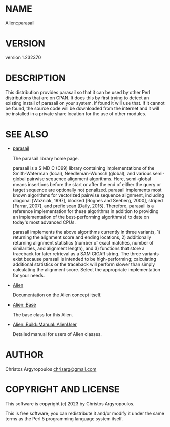 # NAME

Alien::parasail

# VERSION

version 1.232370

# DESCRIPTION

This distribution provides parasail so that it can be used by other
Perl distributions that are on CPAN.  It does this by first trying to
detect an existing install of parasail on your system.  If found it
will use that.  If it cannot be found, the source code will be downloaded
from the internet and it will be installed in a private share location
for the use of other modules.

# SEE ALSO

- [parasail](https://github.com/jeffdaily/parasail)

    The parasail library home page.

    parasail is a SIMD C (C99) library containing implementations of the Smith-Waterman (local), Needleman-Wunsch (global), and various semi-global pairwise sequence alignment algorithms. Here, semi-global means insertions before the start or after the end of either the query or target sequence are optionally not penalized. parasail implements most known algorithms for vectorized pairwise sequence alignment, including diagonal \[Wozniak, 1997\], blocked \[Rognes and Seeberg, 2000\], striped \[Farrar, 2007\], and prefix scan \[Daily, 2015\]. Therefore, parasail is a reference implementation for these algorithms in addition to providing an implementation of the best-performing algorithm(s) to date on today's most advanced CPUs.

    parasail implements the above algorithms currently in three variants, 1) returning the alignment score and ending locations, 2) additionally returning alignment statistics (number of exact matches, number of similarities, and alignment length), and 3) functions that store a traceback for later retrieval as a SAM CIGAR string. The three variants exist because parasail is intended to be high-performing; calculating additional statistics or the traceback will perform slower than simply calculating the alignment score. Select the appropriate implementation for your needs.

- [Alien](https://metacpan.org/pod/Alien)

    Documentation on the Alien concept itself.

- [Alien::Base](https://metacpan.org/pod/Alien%3A%3ABase)

    The base class for this Alien.

- [Alien::Build::Manual::AlienUser](https://metacpan.org/pod/Alien%3A%3ABuild%3A%3AManual%3A%3AAlienUser)

    Detailed manual for users of Alien classes.

# AUTHOR

Christos Argyropoulos <chrisarg@gmail.com>

# COPYRIGHT AND LICENSE

This software is copyright (c) 2023 by Christos Argyropoulos.

This is free software; you can redistribute it and/or modify it under
the same terms as the Perl 5 programming language system itself.
